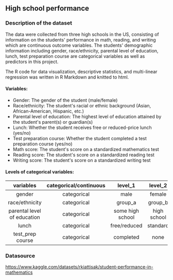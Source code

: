 ## High school performance
### Description of the dataset
The data were collected from three high schools in the US, consisting of information on the students' performance in math, reading, and writing which are continuous outcome variables. The students' demographic information including gender, race/ethnicity, parental level of education, lunch, test preparation course are categorical variables as well as predictors in this project.

The R code for data visualization, descriptive statistics, and multi-linear regression was written in R Markdown and knitted to html.
#### Variables:
* Gender: The gender of the student (male/female)
* Race/ethnicity: The student's racial or ethnic background (Asian, African-American, Hispanic, etc.)
* Parental level of education: The highest level of education attained by the student's parent(s) or guardian(s)
* Lunch: Whether the student receives free or reduced-price lunch (yes/no)
* Test preparation course: Whether the student completed a test preparation course (yes/no)
* Math score: The student's score on a standardized mathematics test
* Reading score: The student's score on a standardized reading test
* Writing score: The student's score on a standardized writing test

#### Levels of categorical variables:

| variables | categorical/continuous | level_1 | level_2 | level_3 | level_4 | level_5 | level_6 |
| :---:   | :---: | :---: | :---: | :---: | :---: | :---: | :---: |
| gender | categorical   | male   | female   |    |     |    |     |
| race/ethnicity |categorical |group_a   | group_b   | group_c   | group_d  | group_e |     | 
| parental level of education |categorical |some high school | high school | some college | associate's degree | bachelor's degree | master's degree | 
| lunch | categorical   | free/reduced | standard |     |      |     |      |
| test_prep course | categorical | completed | none |     |     |      |      |

### Datasource 
https://www.kaggle.com/datasets/rkiattisak/student-performance-in-mathematics 

